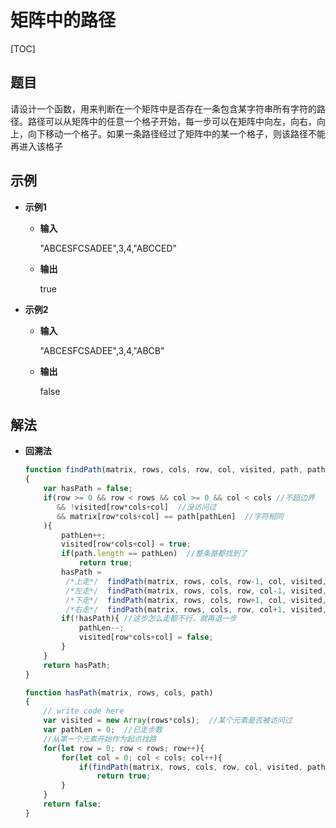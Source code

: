 # 矩阵中的路径

[TOC]

## 题目

请设计一个函数，用来判断在一个矩阵中是否存在一条包含某字符串所有字符的路径。路径可以从矩阵中的任意一个格子开始，每一步可以在矩阵中向左，向右，向上，向下移动一个格子。如果一条路径经过了矩阵中的某一个格子，则该路径不能再进入该格子



## 示例

- **示例1**

  - **输入**

    "ABCESFCSADEE",3,4,"ABCCED"

  - **输出**

    true

- **示例2**

  - **输入**

    "ABCESFCSADEE",3,4,"ABCB"

  - **输出**

    false



## 解法

- **回溯法**

  ```javascript
  function findPath(matrix, rows, cols, row, col, visited, path, pathLen)
  {
      var hasPath = false;
      if(row >= 0 && row < rows && col >= 0 && col < cols //不超边界
         && !visited[row*cols+col]  //没访问过
         && matrix[row*cols+col] == path[pathLen]  //字符相同
      ){
          pathLen++;
          visited[row*cols+col] = true; 
          if(path.length == pathLen)  //整条路都找到了
              return true;
          hasPath =
           /*上走*/  findPath(matrix, rows, cols, row-1, col, visited, path, pathLen) ||
           /*左走*/  findPath(matrix, rows, cols, row, col-1, visited, path, pathLen) ||
           /*下走*/  findPath(matrix, rows, cols, row+1, col, visited, path, pathLen) ||
           /*右走*/  findPath(matrix, rows, cols, row, col+1, visited, path, pathLen);   
          if(!hasPath){ //这步怎么走都不行，就再退一步
              pathLen--;
              visited[row*cols+col] = false; 
          }
      }
      return hasPath;
  }
  
  function hasPath(matrix, rows, cols, path)
  {
      // write code here
      var visited = new Array(rows*cols);  //某个元素是否被访问过
      var pathLen = 0;  //已走步数
      //从第一个元素开始作为起点找路
      for(let row = 0; row < rows; row++){
          for(let col = 0; col < cols; col++){
              if(findPath(matrix, rows, cols, row, col, visited, path, pathLen))
                  return true;
          }
      }
      return false;
  }
  ```

  